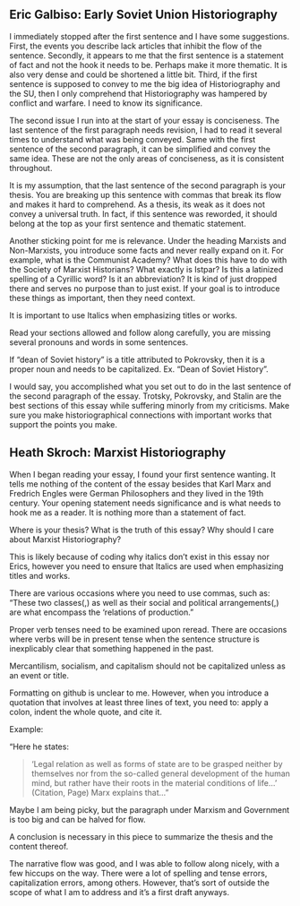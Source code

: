 ## Eric Galbiso: Early Soviet Union Historiography

I immediately stopped after the first sentence and I have some suggestions. First, the events you describe lack articles that inhibit the flow of the sentence. Secondly, it appears to me that the first sentence is a statement of fact and not the hook it needs to be. Perhaps make it more thematic. It is also very dense and could be shortened a little bit. Third, if the first sentence is supposed to convey to me the big idea of Historiography and the SU, then I only comprehend that Historiography was hampered by conflict and warfare. I need to know its significance.

The second issue I run into at the start of your essay is conciseness. The last sentence of the first paragraph needs revision, I had to read it several times to understand what was being conveyed. Same with the first sentence of the second paragraph, it can be simplified and convey the same idea. These are not the only areas of conciseness, as it is consistent throughout. 

It is my assumption, that the last sentence of the second paragraph is your thesis. You are breaking up this sentence with commas that break its flow and makes it hard to comprehend. As a thesis, its weak as it does not convey a universal truth. In fact, if this sentence was reworded, it should belong at the top as your first sentence and thematic statement.  

Another sticking point for me is relevance. Under the heading Marxists and Non-Marxists, you introduce some facts and never really expand on it. For example, what is the Communist Academy? What does this have to do with the Society of Marxist Historians? What exactly is Istpar? Is this a latinized spelling of a Cyrillic word? Is it an abbreviation? It is kind of just dropped there and serves no purpose than to just exist. If your goal is to introduce these things as important, then they need context. 

It is important to use Italics when emphasizing titles or works. 

Read your sections allowed and follow along carefully, you are missing several pronouns and words in some sentences.

If “dean of Soviet history” is a title attributed to Pokrovsky, then it is a proper noun and needs to be capitalized. Ex. “Dean of Soviet History”.

I would say, you accomplished what you set out to do in the last sentence of the second paragraph of the essay. Trotsky, Pokrovsky, and Stalin are the best sections of this essay while suffering minorly from my criticisms. Make sure you make historiographical connections with important works that support the points you make. 

## Heath Skroch: Marxist Historiography

When I began reading your essay, I found your first sentence wanting. It tells me nothing of the content of the essay besides that Karl Marx and Fredrich Engles were German Philosophers and they lived in the 19th century. Your opening statement needs significance and is what needs to hook me as a reader. It is nothing more than a statement of fact. 

Where is your thesis? What is the truth of this essay? Why should I care about Marxist Historiography?

This is likely because of coding why italics don’t exist in this essay nor Erics, however you need to ensure that Italics are used when emphasizing titles and works. 

There are various occasions where you need to use commas, such as:
“These two classes(,) as well as their social and political arrangements(,) are what encompass the ‘relations of production.”

Proper verb tenses need to be examined upon reread. There are occasions where verbs will be in present tense when the sentence structure is inexplicably clear that something happened in the past.

Mercantilism, socialism, and capitalism should not be capitalized unless as an event or title. 

Formatting on github is unclear to me. However, when you introduce a quotation that involves at least three lines of text, you need to: apply a colon, indent the whole quote, and cite it. 

Example:

“Here he states: 
> ‘Legal relation as well as forms of state are to be grasped neither by themselves nor from the so-called general development of the human mind, but rather have their roots in the material conditions of life…’ (Citation, Page)
Marx explains that…”

Maybe I am being picky, but the paragraph under Marxism and Government is too big and can be halved for flow. 

A conclusion is necessary in this piece to summarize the thesis and the content thereof. 

The narrative flow was good, and I was able to follow along nicely, with a few hiccups on the way. There were a lot of spelling and tense errors, capitalization errors, among others. However, that’s sort of outside the scope of what I am to address and it’s a first draft anyways. 







